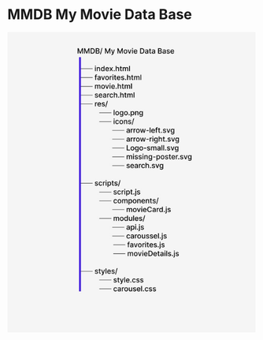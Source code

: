 # MMDB My Movie Data Base

![MMDB Tree](https://raw.githubusercontent.com/BachchanThapa/MMDB/main/MMDB-Tree.jpg)



